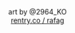 <div align="center">
  art by @2964_KO
</div>
<div align="center">
  <img alt="" src= https://files.catbox.moe/5z0ny5.png>
</div>
<div align="center"> 
<a href="https://rentry.co/rafag">rentry.co / rafag</a>
</div> 

